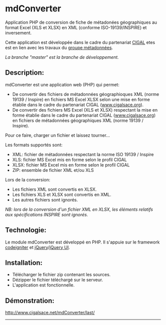# mdConverter

Application PHP de conversion de fiche de métadonées géographiques au format Excel (XLS et XLSX) en XML (conforme ISO-19139/INSPIRE) et inversement.

Cette application est développée dans le cadre du partenariat [CIGAL][1] etes est en lien avec les travaux du [groupe métadonnées][2].

*La branche "master" est la branche de développement.*

## Description:

mdConverter est une application web (PHP) qui permet:
* De convertir des fichiers de métadonnées géographioques XML (norme 19139 / Inspire) en fichiers MS Excel XLSX selon une mise en forme établie dans le cadre du partenariat CIGAL (www.cigalsace.org).
* De convertir des fichiers MS Excel (XLS et XLSX) respectant la mise en forme établie dans le cadre du partenariat CIGAL (www.cigalsace.org) en fichiers de métadonnées géographiques XML (norme 19139 / Inspire).

Pour ce faire, charger un fichier et laissez tourner...

Les formats supportés sont:
* XML: fichier de métadonnées respectant la norme ISO 19139 / Inspire
* XLS: fichier MS Excel mis en forme selon le profil CIGAL
* XLSX: fichier MS Excel mis en forme selon le profil CIGAL
* ZIP: ensemble de fichier XML et/ou XLS

Lors de la conversion:
* Les fichiers XML sont convertis en XLSX.
* Les fichiers XLS et XLSX sont convertis en XML.
* Les autres fichiers sont ignorés.

*NB: lors de la conversion d'un fichier XML en XLSX, les éléments relatifs aux spécifications INSPIRE sont ignorés.*

## Technologie:

Le module mdConverter est développé en PHP.
Il s'appuie sur le framework [codeigniter][3] et [jQuery][4]/[jQuery UI][5].

## Installation:

* Télécharger le fichier zip contenant les sources.
* Dézipper le fichier téléchargé sur le serveur.
* L'application est fonctionnelle.

## Démonstration:

http://www.cigalsace.net/mdConverter/last/

---
[1]: http://www.cigalsace.org
[2]: http://www.cigalsace.org/portail/fr/projet/474/metadonnees
[3]: https://ellislab.com/codeigniter
[4]: http://jquery.com/
[5]: http://jqueryui.com/